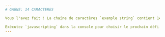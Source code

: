 ```yaml
---
# GAGNE: 14 CARACTERES

Vous l'avez fait ! La chaîne de caractères `example string` contient 14 caractères.

Exécutez `javascripting` dans la console pour choisir le prochain défi.
---
```

